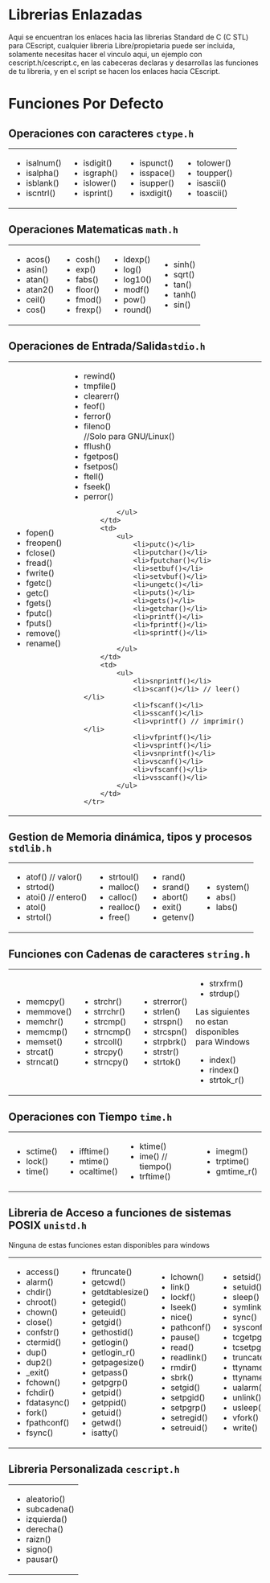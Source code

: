 Librerias Enlazadas
========

Aqui se encuentran los enlaces hacia las librerias Standard de C (C STL) para CEscript, cualquier libreria Libre/propietaria puede ser incluida, solamente necesitas hacer el vinculo aqui, un ejemplo con cescript.h/cescript.c, en las cabeceras declaras y desarrollas las funciones de tu libreria, y en el script se hacen los enlaces hacia CEscript.

# Funciones Por Defecto

## Operaciones con caracteres `ctype.h`
<table>
	<tr>
		<td>
			<ul>
				<li>isalnum()</li>
				<li>isalpha()</li>
				<li>isblank()</li>
				<li>iscntrl()</li>
			</ul>
		</td>
		<td>
			<ul>
				<li>isdigit()</li>
				<li>isgraph()</li>
				<li>islower()</li>
				<li>isprint()</li>
			</ul>
		</td>
		<td>
			<ul>
				<li>ispunct()</li>
				<li>isspace()</li>
				<li>isupper()</li>
				<li>isxdigit()</li>
			</ul>
		</td>
		<td>
			<ul>
				<li>tolower()</li>
				<li>toupper()</li>
				<li>isascii()</li>
				<li>toascii()</li>
			</ul>
		</td>
	</tr>
</table>

## Operaciones Matematicas `math.h`
<table>
	<tr>
		<td>
			<ul>
				<li>acos()</li>
			    <li>asin()</li>
			    <li>atan()</li>
			    <li>atan2()</li>
			    <li>ceil()</li>
			    <li>cos()</li>
			</ul>
		</td>
		<td>
			<ul>
			    <li>cosh()</li>
				<li>exp()</li>
			    <li>fabs()</li>
			    <li>floor()</li>
			    <li>fmod()</li>
			    <li>frexp()</li>
			</ul>
		</td>
		<td>
			<ul>
				<li>ldexp()</li>
			    <li>log()</li>
			    <li>log10()</li>
			    <li>modf()</li>
				<li>pow()</li>
			    <li>round()</li>
			</ul>
		</td>
		<td>
			<ul>
				<li>sinh()</li>
			    <li>sqrt()</li>
			    <li>tan()</li>
			    <li>tanh()</li>
			    <li>sin()</li>
			</ul>
		</td>
	</tr>
</table>
 	
## Operaciones de Entrada/Salida`stdio.h`

<table>
	<tr>
		<td>
			<ul>
				<li>fopen()</li>
				<li>freopen()</li>
				<li>fclose()</li>
				<li>fread()</li>
				<li>fwrite()</li>
				<li>fgetc()</li>
				<li>getc()</li>
				<li>fgets()</li>
				<li>fputc()</li>
				<li>fputs()</li>
				<li>remove()</li>
				<li>rename()</li>
			</ul>
		</td>
		<td>
			<ul>
				<li>rewind()</li>
				<li>tmpfile()</li>
				<li>clearerr()</li>
				<li>feof()</li>
				<li>ferror()</li>
				<li>fileno()</li> //Solo para GNU/Linux()</li>
				<li>fflush()</li>
				<li>fgetpos()</li>
				<li>fsetpos()</li>
				<li>ftell()</li>
				<li>fseek()</li>
				<li>perror()</li>
				
			</ul>
		</td>
		<td>
			<ul>
				<li>putc()</li>
				<li>putchar()</li>
				<li>fputchar()</li>
				<li>setbuf()</li>
				<li>setvbuf()</li>
				<li>ungetc()</li>
				<li>puts()</li>
				<li>gets()</li>
				<li>getchar()</li>
				<li>printf()</li>
				<li>fprintf()</li>
				<li>sprintf()</li>
				
			</ul>
		</td>
		<td>
			<ul>
				<li>snprintf()</li>
				<li>scanf()</li> // leer()</li>
				<li>fscanf()</li>
				<li>sscanf()</li>
				<li>vprintf() // imprimir()</li>
				<li>vfprintf()</li>
				<li>vsprintf()</li>
				<li>vsnprintf()</li>
				<li>vscanf()</li>
				<li>vfscanf()</li>
				<li>vsscanf()</li>
			</ul>
		</td>
	</tr>
</table>

## Gestion de Memoria dinámica, tipos y procesos `stdlib.h`

<table>
	<tr>
		<td>
			<ul>
				<li>atof() // valor()</li>
			    <li>strtod()</li>
			    <li>atoi() // entero()</li>
			    <li>atol()</li>
			    <li>strtol()</li>
			</ul>
		</td>
		<td>
			<ul>
				<li>strtoul()</li>
				<li>malloc()</li>
			    <li>calloc()</li>
			    <li>realloc()</li>
			    <li>free()</li>
			</ul>
		</td>
		<td>
			<ul>
				<li>rand()</li>
			    <li>srand()</li>
				<li>abort()</li>
			    <li>exit()</li>
			    <li>getenv()</li>			    
			</ul>
		</td>	
		<td>
			<ul>
				<li>system()</li>
			    <li>abs()</li>
			    <li>labs()</li>
			</ul>
		</td>
	</tr>
</table>

## Funciones con Cadenas de caracteres `string.h`
   
<table>
	<tr>
		<td>
			<ul>
				<li>memcpy()</li>
			    <li>memmove()</li>
			    <li>memchr()</li>
			    <li>memcmp()</li>
			    <li>memset()</li>
			    <li>strcat()</li>
			    <li>strncat()</li>
			</ul>
		</td>
		<td>
			<ul>
			    <li>strchr()</li>
			    <li>strrchr()</li>
			    <li>strcmp()</li>
			    <li>strncmp()</li>
			    <li>strcoll()</li>
			    <li>strcpy()</li>
			    <li>strncpy()</li>
			</ul>
		</td>
		<td>
			<ul>
			    <li>strerror()</li>
			    <li>strlen()</li>
			    <li>strspn()</li>
			    <li>strcspn()</li>
			    <li>strpbrk()</li>
			    <li>strstr()</li>
			    <li>strtok()</li>
			</ul>
		</td>
		<td>
			<ul>
			    <li>strxfrm()</li>
			    <li>strdup()</li>
			</ul>
			    Las siguientes no estan disponibles para Windows
			<ul>
			    <li>index()</li>
			    <li>rindex()</li>
			    <li>strtok_r()</li>
			</ul>
		</td>
	</tr>
</table>

## Operaciones con Tiempo `time.h`

<table>
<tr>
		<td>
			<ul>
				<li>sctime()</li>
				<li>lock()</li>
				<li>time()</li>
			</ul>
		</td>
		<td>
			<ul>
				<li>ifftime()</li>
				<li>mtime()</li>
				<li>ocaltime()</li>
			</ul>
		</td>
		<td>
			<ul>
				<li>ktime()</li>
				<li>ime() // tiempo()</li>
				<li>trftime()</li>
			</ul>
		</td>
		<td>
			<ul>
				<li>imegm()</li>
				<li>trptime()</li>
				<li>gmtime_r()</li>
			</ul>
		</td>
	</tr>	
</table>

## Libreria de Acceso a funciones de sistemas POSIX `unistd.h`
Ninguna de estas funciones estan disponibles para windows
<table>
	<tr>
		<td>
			<ul>
				<li>access()</li>
			    <li>alarm()</li>
			    <li>chdir()</li>
			    <li>chroot()</li>
			    <li>chown()</li>
			    <li>close()</li>
			    <li>confstr()</li>
			    <li>ctermid()</li>
			    <li>dup()</li>
			    <li>dup2()</li>
			    <li>_exit()</li>
			    <li>fchown()</li>
			    <li>fchdir()</li>
			    <li>fdatasync()</li>
			    <li>fork()</li>
			    <li>fpathconf()</li>
			    <li>fsync()</li>
			</ul>
		</td>
		<td>
			<ul>
			    <li>ftruncate()</li>
			    <li>getcwd()</li>
			    <li>getdtablesize()</li>
			    <li>getegid()</li>
			    <li>geteuid()</li>
			    <li>getgid()</li>
			    <li>gethostid()</li>
			    <li>getlogin()</li>
			    <li>getlogin_r()</li>
			    <li>getpagesize()</li>
			    <li>getpass()</li>
			    <li>getpgrp()</li>
			    <li>getpid()</li>
			    <li>getppid()</li>
			    <li>getuid()</li>
				<li>getwd()</li>
			    <li>isatty()</li>
			</ul>
		</td>
		<td>
			<ul>
				<li>lchown()</li>
			    <li>link()</li>
			    <li>lockf()</li>
			    <li>lseek()</li>
			    <li>nice()</li>
			    <li>pathconf()</li>
			    <li>pause()</li>
			    <li>read()</li>
			    <li>readlink()</li>
			    <li>rmdir()</li>
			    <li>sbrk()</li>
			    <li>setgid()</li>
			    <li>setpgid()</li>
			    <li>setpgrp()</li>
			    <li>setregid()</li>
			    <li>setreuid()</li>
			</ul>
		</td>
		<td>
			<ul>
				<li>setsid()</li>
				<li>setuid()</li>
			    <li>sleep()</li>
			    <li>symlink()</li>
			    <li>sync()</li>
			    <li>sysconf()</li>
			    <li>tcgetpgrp()</li>
			    <li>tcsetpgrp()</li>
			    <li>truncate()</li>
			    <li>ttyname()</li>
			    <li>ttyname_r()</li>
			    <li>ualarm()</li>
			    <li>unlink()</li>
			    <li>usleep()</li>
			    <li>vfork()</li>
			    <li>write()</li>
			</ul>
		</td>
	</tr>
</table>

## Libreria Personalizada `cescript.h`

<table>
	<tr>
		<td>
			<ul>
				<li>aleatorio()</li>
				<li>subcadena()</li>
				<li>izquierda()</li>
				<li>derecha()</li>
				<li>raizn()</li>
				<li>signo()</li>
				<li>pausar()</li>
			</ul>
		</td>
	</tr>
</table>


